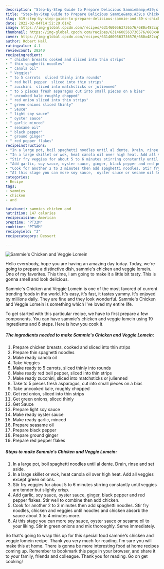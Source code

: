 ```yaml
---
description: "Step-by-Step Guide to Prepare Delicious Sammie&amp;#39;s Chicken and Veggie Lomein"
title: "Step-by-Step Guide to Prepare Delicious Sammie&amp;#39;s Chicken and Veggie Lomein"
slug: 619-step-by-step-guide-to-prepare-delicious-sammie-and-39-s-chicken-and-veggie-lomein
date: 2022-02-04T14:52:20.614Z
image: https://img-global.cpcdn.com/recipes/6314600563736576/680x482cq70/sammies-chicken-and-veggie-lomein-recipe-main-photo.jpg
thumbnail: https://img-global.cpcdn.com/recipes/6314600563736576/680x482cq70/sammies-chicken-and-veggie-lomein-recipe-main-photo.jpg
cover: https://img-global.cpcdn.com/recipes/6314600563736576/680x482cq70/sammies-chicken-and-veggie-lomein-recipe-main-photo.jpg
author: Robert Hall
ratingvalue: 4.1
reviewcount: 28240
recipeingredient:
- " chicken breasts cooked and sliced into thin strips"
- " thin spaghetti noodles"
- " canola oil"
- " Veggies"
- " to 5 carrots  sliced thinly into rounds"
- " red bell pepper  sliced into thin strips"
- " zucchini  sliced into matchsticks or julienned"
- " to 5 pieces fresh asparagus cut into small pieces on a bias"
- " uncooked kale roughly chopped"
- " red onion sliced into thin strips"
- " green onions sliced thinly"
- " Sauce"
- " light soy sauce"
- " oyster sauce"
- " garlic minced"
- " seasame oil"
- " black pepper"
- " ground ginger"
- " red pepper flakes"
recipeinstructions:
- "In a large pot, boil spaghetti noodles until al dente. Drain, rinse and set aside."
- "In a large skillet or wok, heat canola oil over high heat. Add all veggies except green onions."
- "Stir fry veggies for about 5 to 6 minutes stirring constantly until veggies are tender but slightly crisp."
- "Add garlic, soy sauce, oyster sauce, ginger, black pepper and red pepper flakes. Stir well to combine then add chicken."
- "Cook for another 2 to 3 minutes then add spaghetti noodles. Stir fry noodles, chicken and veggies until noodles and chicken absorb the sauce about 3 to 4 minutes more."
- "At this stage you can more soy sauce,  oyster sauce or sesame oil to your liking. Stir in green onions and mix thoroughly. Serve immediately."
categories:
- Recipe
tags:
- sammies
- chicken
- and

katakunci: sammies chicken and 
nutrition: 147 calories
recipecuisine: American
preptime: "PT32M"
cooktime: "PT36M"
recipeyield: "3"
recipecategory: Dessert

---
```



![Sammie&#39;s Chicken and Veggie Lomein](https://img-global.cpcdn.com/recipes/6314600563736576/680x482cq70/sammies-chicken-and-veggie-lomein-recipe-main-photo.jpg)

Hello everybody, hope you are having an amazing day today. Today, we're going to prepare a distinctive dish, sammie&#39;s chicken and veggie lomein. One of my favorites. This time, I am going to make it a little bit tasty. This is gonna smell and look delicious.



Sammie&#39;s Chicken and Veggie Lomein is one of the most favored of current trending foods in the world. It's easy, it's fast, it tastes yummy. It's enjoyed by millions daily. They are fine and they look wonderful. Sammie&#39;s Chicken and Veggie Lomein is something which I've loved my entire life.


To get started with this particular recipe, we have to first prepare a few components. You can have sammie&#39;s chicken and veggie lomein using 19 ingredients and 6 steps. Here is how you cook it.

<!--inarticleads1-->

##### The ingredients needed to make Sammie&#39;s Chicken and Veggie Lomein:

1. Prepare  chicken breasts, cooked and sliced into thin strips
1. Prepare  thin spaghetti noodles
1. Make ready  canola oil
1. Take  Veggies
1. Make ready  to 5 carrots,  sliced thinly into rounds
1. Make ready  red bell pepper,  sliced into thin strips
1. Make ready  zucchini,  sliced into matchsticks or julienned
1. Take  to 5 pieces fresh asparagus, cut into small pieces on a bias
1. Take  uncooked kale, roughly chopped
1. Get  red onion, sliced into thin strips
1. Get  green onions, sliced thinly
1. Get  Sauce
1. Prepare  light soy sauce
1. Make ready  oyster sauce
1. Make ready  garlic, minced
1. Prepare  seasame oil
1. Prepare  black pepper
1. Prepare  ground ginger
1. Prepare  red pepper flakes




<!--inarticleads2-->

##### Steps to make Sammie&#39;s Chicken and Veggie Lomein:

1. In a large pot, boil spaghetti noodles until al dente. Drain, rinse and set aside.
1. In a large skillet or wok, heat canola oil over high heat. Add all veggies except green onions.
1. Stir fry veggies for about 5 to 6 minutes stirring constantly until veggies are tender but slightly crisp.
1. Add garlic, soy sauce, oyster sauce, ginger, black pepper and red pepper flakes. Stir well to combine then add chicken.
1. Cook for another 2 to 3 minutes then add spaghetti noodles. Stir fry noodles, chicken and veggies until noodles and chicken absorb the sauce about 3 to 4 minutes more.
1. At this stage you can more soy sauce,  oyster sauce or sesame oil to your liking. Stir in green onions and mix thoroughly. Serve immediately.




So that's going to wrap this up for this special food sammie&#39;s chicken and veggie lomein recipe. Thank you very much for reading. I'm sure you will make this at home. There is gonna be more interesting food at home recipes coming up. Remember to bookmark this page in your browser, and share it to your family, friends and colleague. Thank you for reading. Go on get cooking!
